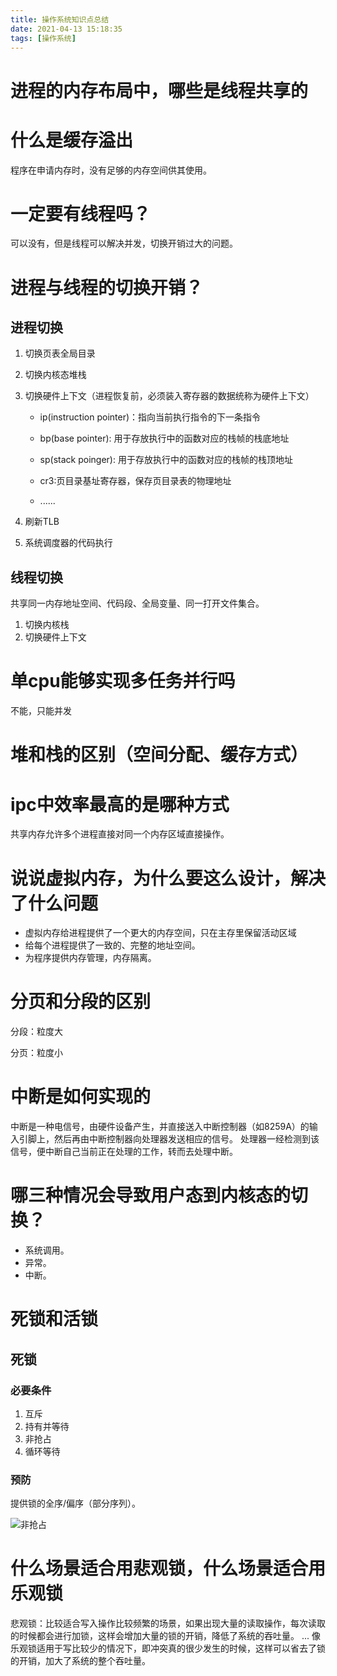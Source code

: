 ```yaml
---
title: 操作系统知识点总结
date: 2021-04-13 15:18:35
tags: [操作系统]
---
```


# 进程的内存布局中，哪些是线程共享的


# 什么是缓存溢出

程序在申请内存时，没有足够的内存空间供其使用。
# 一定要有线程吗？

可以没有，但是线程可以解决并发，切换开销过大的问题。
# 进程与线程的切换开销？

## 进程切换

1. 切换页表全局目录

2. 切换内核态堆栈

3. 切换硬件上下文（进程恢复前，必须装入寄存器的数据统称为硬件上下文）

   - ip(instruction pointer)：指向当前执行指令的下一条指令

   - bp(base pointer): 用于存放执行中的函数对应的栈帧的栈底地址

   - sp(stack poinger): 用于存放执行中的函数对应的栈帧的栈顶地址

   - cr3:页目录基址寄存器，保存页目录表的物理地址

   - ......

4. 刷新TLB

5. 系统调度器的代码执行

## 线程切换

共享同一内存地址空间、代码段、全局变量、同一打开文件集合。

1. 切换内核栈
2. 切换硬件上下文


# 单cpu能够实现多任务并行吗

不能，只能并发

# 堆和栈的区别（空间分配、缓存方式）



# ipc中效率最高的是哪种方式

共享内存允许多个进程直接对同一个内存区域直接操作。

# 说说虚拟内存，为什么要这么设计，解决了什么问题

- 虚拟内存给进程提供了一个更大的内存空间，只在主存里保留活动区域
- 给每个进程提供了一致的、完整的地址空间。
- 为程序提供内存管理，内存隔离。

# 分页和分段的区别

分段：粒度大

分页：粒度小

# 中断是如何实现的

中断是一种电信号，由硬件设备产生，并直接送入中断控制器（如8259A）的输入引脚上，然后再由中断控制器向处理器发送相应的信号。 处理器一经检测到该信号，便中断自己当前正在处理的工作，转而去处理中断。

# 哪三种情况会导致用户态到内核态的切换？

- 系统调用。
- 异常。
- 中断。

# 死锁和活锁

## 死锁

### 必要条件

1. 互斥
2. 持有并等待
3. 非抢占
4. 循环等待

### 预防

提供锁的全序/偏序（部分序列）。

![非抢占](https://i.loli.net/2021/04/15/BjDMVGIp4CuQPql.png)



# 

# 什么场景适合用悲观锁，什么场景适合用乐观锁

悲观锁：比较适合写入操作比较频繁的场景，如果出现大量的读取操作，每次读取的时候都会进行加锁，这样会增加大量的锁的开销，降低了系统的吞吐量。 ... 像乐观锁适用于写比较少的情况下，即冲突真的很少发生的时候，这样可以省去了锁的开销，加大了系统的整个吞吐量。

# 